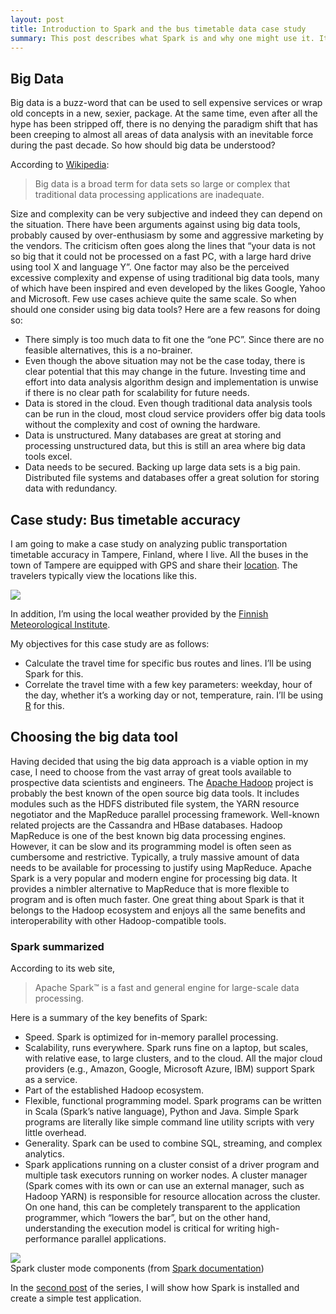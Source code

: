 ```yaml
---
layout: post
title: Introduction to Spark and the bus timetable data case study
summary: This post describes what Spark is and why one might use it. It also describes the case study where Spark is applied.
---
```


## Big Data
Big data is a buzz-word that can be used to sell expensive services or wrap old concepts in a new, sexier, package.
At the same time, even after all the hype has been stripped off, there is no denying the paradigm shift that has been creeping to almost all areas of data analysis with an inevitable force during the past decade.
So how should big data be understood?

According to [Wikipedia](https://en.wikipedia.org/wiki/Big_data):

> Big data is a broad term for data sets so large or complex that traditional data processing applications are inadequate.

Size and complexity can be very subjective and indeed they can depend on the situation.
There have been arguments against using big data tools, probably caused by over-enthusiasm by
some and aggressive marketing by the vendors. The criticism often goes along the lines that
“your data is not so big that it could not be processed on a fast PC, with a large hard drive
using tool X and language Y”. One factor may also be the perceived excessive complexity and
expense of using traditional big data tools, many of which have been inspired and even developed
by the likes Google, Yahoo and Microsoft. Few use cases achieve quite the same scale.
So when should one consider using big data tools? Here are a few reasons for doing so:

* There simply is too much data to fit one the “one PC”. Since there are no feasible alternatives,
this is a no-brainer.
* Even though the above situation may not be the case today, there is clear potential that this may
change in the future. Investing time and effort into data analysis algorithm design and implementation
is unwise if there is no clear path for scalability for future needs.
* Data is stored in the cloud. Even though traditional data analysis tools can be run in the cloud,
most cloud service providers offer big data tools without the complexity and cost of owning the hardware.
* Data is unstructured. Many databases are great at storing and processing unstructured data, but
this is still an area where big data tools excel.
* Data needs to be secured. Backing up large data sets is a big pain. Distributed file systems and
databases offer a great solution for storing data with redundancy.

## Case study: Bus timetable accuracy
I am going to make a case study on analyzing public transportation timetable accuracy in Tampere,
Finland, where I live. All the buses in the town of Tampere are equipped with GPS and share their
[location](http://data.itsfactory.fi/siriaccess/vm/json). The travelers typically view the locations
like this.

<div  class="center"><a href="http://lissu.tampere.fi/"><img src="/BigDataSpark/assets/2016-01-05-Intro-Buses.png"/></a></div>

In addition, I’m using the local weather provided by the [Finnish Meteorological Institute](http://en.ilmatieteenlaitos.fi/open-data-manual).

My objectives for this case study are as follows:

* Calculate the travel time for specific bus routes and lines. I’ll be using Spark for this.
* Correlate the travel time with a few key parameters:
weekday, hour of the day, whether it’s a working day or not, temperature, rain.
I’ll be using [R](https://www.r-project.org/) for this.

## Choosing the big data tool
Having decided that using the big data approach is a viable option in my case, I need to choose from
the vast array of great tools available to prospective data scientists and engineers.
The [Apache Hadoop](https://hadoop.apache.org/) project is probably the best known of the open source big data tools.
It includes modules such as the HDFS distributed file system, the YARN resource negotiator and the MapReduce
parallel processing framework. Well-known related projects are the Cassandra and HBase databases.
Hadoop MapReduce is one of the best known big data processing engines. However, it can be slow and
its programming model is often seen as cumbersome and restrictive. Typically, a truly massive amount of data
needs to be available for processing to justify using MapReduce. Apache Spark is a very popular and
modern engine for processing big data. It provides a nimbler alternative to MapReduce that is more flexible
to program and is often much faster. One great thing about Spark is that it belongs to the Hadoop ecosystem
and enjoys all the same benefits and interoperability with other Hadoop-compatible tools.

### Spark summarized
According to its web site,

> Apache Spark™ is a fast and general engine for large-scale data processing.

Here is a summary of the key benefits of Spark:

* Speed. Spark is optimized for in-memory parallel processing.
* Scalability, runs everywhere. Spark runs fine on a laptop, but scales, with relative ease,
to large clusters, and to the cloud. All the major cloud providers (e.g., Amazon, Google, Microsoft Azure, IBM) support Spark as a service.
* Part of the established Hadoop ecosystem.
* Flexible, functional programming model. Spark programs can be written in Scala
(Spark’s native language), Python and Java. Simple Spark programs are literally like simple command line
utility scripts with very little overhead.
* Generality. Spark can be used to combine SQL, streaming, and complex analytics.
* Spark applications running on a cluster consist of a driver program and multiple task executors
running on worker nodes. A cluster manager (Spark comes with its own or can use an external manager, such as Hadoop YARN) is responsible for resource allocation across the cluster. On one hand, this can be completely transparent to the application programmer, which “lowers the bar”, but on the other hand, understanding the execution model is critical for writing high-performance parallel applications.


<div class="center">
	<a href="http://lissu.tampere.fi/"><img src="/BigDataSpark/assets/2016-01-05-Intro-Spark.png"/></a><br>
	Spark cluster mode components (from <a href="http://spark.apache.org/docs/latest/cluster-overview.html">Spark documentation</a>)
</div>

In the [second post](../06/1Setup.html) of the series, I will show how Spark is installed and create a simple test application.
